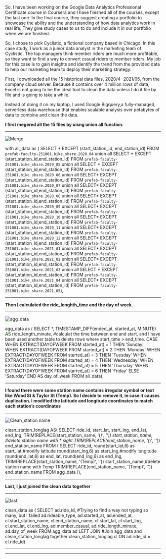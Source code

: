 So, I have been working on the Google Data Analytics Professional Certificate course in Coursera and I have finished all of the courses, except the last one.
In the final course, they suggest creating a portfolio to showcase the ability and the understanding of how data analytics work in real life. They give study cases to us to do and include it in our portfolio when we are finished. 

So, I chose to pick Cyclistic, a fictional company based in Chicago. In this case study, I work as a junior data analyst in the marketing team of Cyclistic. The top managers think member riders are much more profitable, so they want to find a way to convert casual riders to member riders. My job for this case is to gain insights and identify the trend from the provided data to help our marketing team to deploy their marketing strategy.

First, I downloaded all the 15 historical data files, 2020/4 -2021/05, from the company cloud server. Because it contains over 4 million rows of data, Excel is not going to be the ideal tool to clean the data unless I do it file by file and is going to take a while.  

Instead of doing it on my laptop, I used Google Bigquery,a fully-managed, serverless data warehouse that enables scalable analysis over petabytes of data to combine and clean the data. 

**I first megered all the 15 files by uisng union all function.**

************************

![Merge](https://user-images.githubusercontent.com/63176613/127413315-b5ce9a60-5501-4c44-87d1-9dd7947cff83.png)

with all_data as (
SELECT * EXCEPT (start_station_id, end_station_id) FROM `prefab-faculty-251001.bike_share.2020_04` 
union all
SELECT * EXCEPT (start_station_id,end_station_id) FROM `prefab-faculty-251001.bike_share.2020_05` 
union all
SELECT * EXCEPT (start_station_id,end_station_id) FROM `prefab-faculty-251001.bike_share.2020_06`
union all
SELECT* EXCEPT (start_station_id,end_station_id) FROM `prefab-faculty-251001.bike_share.2020_07` 
union all
SELECT* EXCEPT (start_station_id,end_station_id) FROM `prefab-faculty-251001.bike_share.2020_08` 
union all
SELECT* EXCEPT (start_station_id,end_station_id) FROM `prefab-faculty-251001.bike_share.2020_09` 
union all
SELECT* EXCEPT (start_station_id,end_station_id) FROM `prefab-faculty-251001.bike_share.2020_10` 
union all
SELECT* EXCEPT (start_station_id,end_station_id) FROM `prefab-faculty-251001.bike_share.2020_11` 
union all
SELECT* EXCEPT (start_station_id,end_station_id) FROM `prefab-faculty-251001.bike_share.2020_12` 
union all
SELECT* EXCEPT (start_station_id,end_station_id) FROM `prefab-faculty-251001.bike_share.2021_01` 
union all
SELECT* EXCEPT (start_station_id,end_station_id) FROM `prefab-faculty-251001.bike_share.2021_02` 
union all
SELECT* EXCEPT (start_station_id,end_station_id) FROM `prefab-faculty-251001.bike_share.2021_03` 
union all
SELECT * EXCEPT (start_station_id,end_station_id) FROM `prefab-faculty-251001.bike_share.2021_04` 
union all
SELECT* EXCEPT (start_station_id,end_station_id) FROM `prefab-faculty-251001.bike_share.2021_05`), 
************

**Then I calculated the ride_lenghth_time and the day of week.**

********************

![agg_data](https://user-images.githubusercontent.com/63176613/127413327-3364cb46-ad65-454f-9871-f79ac9f7e176.png)

agg_data as (
SELECT
    *,
    TIMESTAMP_DIFF(ended_at, started_at, MINUTE) AS ride_length_minute, #calculat the time between end and start, and I have been used another table to delete rows where start_time > end_time.
    CASE
      WHEN EXTRACT(DAYOFWEEK FROM started_at) = 1 THEN 'Sunday'    
      WHEN EXTRACT(DAYOFWEEK
    FROM
      started_at) = 2 THEN 'Monday'
      WHEN EXTRACT(DAYOFWEEK FROM started_at) = 3 THEN 'Tuesday'
      WHEN EXTRACT(DAYOFWEEK
    FROM
      started_at) = 4 THEN 'Wednesday'
      WHEN EXTRACT(DAYOFWEEK FROM started_at) = 5 THEN 'Thursday'
      WHEN EXTRACT(DAYOFWEEK
    FROM
      started_at) = 6 THEN 'Friday'
    ELSE
    'Saturday'
  END
    AS day_of_week
  FROM
    all_data),
    
****************************************************    
**I found there were some station name contains irregular symbol or text like Wood St & Taylor St (Temp). So I decide to remove it, in case it causes duplication. I modified the latitude and longitude coordinates to match each station’s coordinates**

************************

![Clean_station name](https://user-images.githubusercontent.com/63176613/127413336-85076efa-4c77-449d-987e-9b2573b5dbba.png)

  clean_station_longlag AS(
  SELECT
  ride_id,
  start_lat,
  start_lng,
  end_lat,
  end_lng,
  TRIM(REPLACE(start_station_name, '(*)', '')) start_station_name, #delete station name with * sight
  TRIM(REPLACE(end_station_name, '(*)', '')) end_station_name
  FROM (
    SELECT
  ride_id,
  round(start_lat,6) as start_lat,#modify latitude 
  round(start_lng,6) as start_lng,#modify longitude 
  round(end_lat,6) as end_lat,
  round(end_lng,6) as end_lng,
  TRIM(REPLACE(start_station_name, '(Temp)', '')) start_station_name,#delete station name with Temp
  TRIM(REPLACE(end_station_name, '(Temp)', '')) end_station_name
  FROM
    agg_data )),
****************************************************

**Last, I just joined the clean data together**

************************
![last](https://user-images.githubusercontent.com/63176613/127413452-7e2d4a50-6743-4b42-ba14-a18151675cf0.png)

  clean_data as (
  SELECT
    ad.ride_id,   #Trying to find a way not typing so many, but i failed
    ad.rideable_type,
    ad.started_at,
    ad.ended_at,
    cl.start_station_name,
    cl.end_station_name,
    cl.start_lat,
    cl.start_lng,
    cl.end_lat,
    cl.end_lng,
    ad.member_casual,
    ad.ride_length_minute,
    ad.day_of_week
  FROM
    agg_data ad
  LEFT JOIN  #Join agg_data and clean_station_longlag together
    clean_station_longlag cl
  ON
    ad.ride_id = cl.ride_id)
************************************************

************************************************
